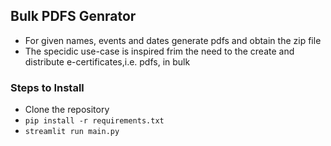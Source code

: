 ## Bulk PDFS Genrator

- For given names, events and dates generate pdfs and obtain the zip file
- The specidic use-case is inspired frim the need to the create and distribute e-certificates,i.e. pdfs, in bulk

### Steps to Install
- Clone the repository
- ```pip install -r requirements.txt```
- ```streamlit run main.py```
